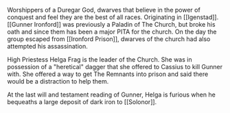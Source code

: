 Worshippers of a Duregar God, dwarves that believe in the power of conquest and feel they are the best of all races. Originating in [[Igenstad]]. [[Gunner Ironford]] was previously a Paladin of The Church, but broke his oath and since them has been a major PITA for the church. On the day the group escaped from [[Ironford Prison]], dwarves of the church had also attempted his assassination.

High Priestess Helga Frag is the leader of the Church. She was in possession of a "heretical" dagger that she offered to Cassius to kill Gunner with. She offered a way to get The Remnants into prison and said there would be a distraction to help them.

At the last will and testament reading of Gunner, Helga is furious when he bequeaths a large deposit of dark iron to [[Solonor]].